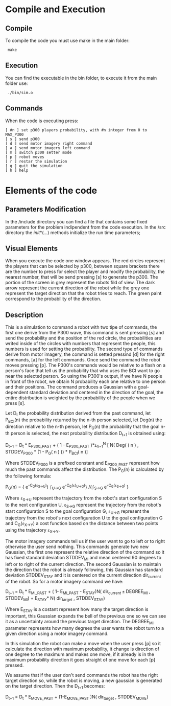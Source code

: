 # Compile and Execution
## Compile
To compile the code you must use make in the main folder:
```
 make
```
## Execution
You can find the executable in the bin folder, to execute it from the main folder use:
```
 ./bin/sim.o
```
## Commands
When the code is executing press:
```
[ #n ] set p300 players probability, with #n integer from 0 to MAX_P300
[ s ] send p300 
[ d ] send motor imagery right command 
[ a ] send motor imagery left command 
[ m ] switch p300 setter mode
[ p ] robot moves 
[ r ] restar the simulation
[ q ] quit the simulation
[ h ] help 
```
# Elements of the code
## Parameters Modification
In the /include directory you can find a file that contains some fixed parameters for the problem indipendent from the code execution. In the /src directory the _init_*(...) methods initialize the run time parameters;

## Visual Elements
When you execute the code one window appears. The red circles represent the players that can be selected by p300, between square brackets there are the number to press for select the player and modify the probability, the nearest number, that will be send pressing [s] to generate the p300. The portion of the screen in grey represent the robots fild of view. The dark arrow represent the current direction of the robot while the grey one represent the target direction that the robot tries to reach. The green paint correspond to the probability of the direction.

## Description
This is a simulation to command a robot with two tipe of commands, the first one derive from the P300 wave, this command is sent pressing [s] and send the probability and the position of the red circle, the probabilities are writed inside of the circles with numbers that represent the people, this numbers is used for setting the probability. The second type of commands derive from motor imagery, the command is setted pressind [d] for the right commands, [a] for the left commands. Once send the command the robot moves pressing [p]. 
The P300's commands would be relative to a flash on a person's face that tell us the probability that who uses the BCI want to go near the selected person. So using the P300's output, if we have N people in front of the robot, we obtain N probability each one relative to one person and their positions. The command produces a Gaussian with a goal-dependent standard deviation and centered in the direction of the goal, the entire distribution is weighted by the probability of the people when we press [s].

Let D<sub>t</sub>  the probability distribution derived from the past command, let P<sub>BCI</sub>(n) the probability returned by the n-th person selected, let Deg(n) the direction relative to the n-th person, let P<sub>G</sub>(n) the probability that the goal n-th person is selected, the next probability distribution D<sub>t+1</sub> is obtained using:

 D<sub>t+1</sub> = D<sub>t</sub> * E<sub>P300_PAST</sub> + ( 1 - E<sub>P300_PAST</sub> )*`Σ`<sub>n=1</sub><sup>N</sup> [ N( Deg( ( n ) , STDDEV<sub>P300</sub> * (1 - P<sub>G</sub>( n ) )) * P<sub>BCI</sub>( n )] 

Where STDDEV<sub>P300</sub> is a prefixed constant and E<sub>P300_PAST</sub> represent how much the past commands affect the distribution. The P<sub>G</sub>(n) is calculated by the following formula:

 P<sub>G</sub>(n) = { e<sup>-C<sub>G</sub>(`ε`<sub>S->U</sub>)</sup>) `∫`<sub>U->G</sub> e<sup>-C<sub>G</sub>(`ε`)<sub>U->G</sub>)</sup>} /{`∫`<sub>S->G</sub> e<sup>-C<sub>G</sub>(`ε`<sub>S->G</sub>)</sup> }
 
 Where `ε`<sub>S->U</sub> represent the trajectory from the robot's start configuration S to the next configuration U, `ε`<sub>S->G</sub> represent the trajectory from the robot's start configuration S to the goal configuration G, `ε`<sub>U->G</sub> represent the trajectory from the robot's next configuration U to the goal configuration G and C<sub>G</sub>(`ε`<sub>X->Y</sub>) a cost function based on the distance between two points using the trajectory `ε`<sub>X->Y</sub>. 
 
 The motor imagery commands tell us if the user want to go to left or to right otherwise the user send nothing. This commands generate two new Gaussian, the first one represent the relative direction of the command so it has fixed standard deviation STDDEV<sub>MI</sub> and mean centered 90 degrees to left or to right of the current direction. The second Gaussian is to maintain the direction that the robot is already following, this Gaussian has standard deviation STDDEV<sub>STAY</sub> and it is centered on the current direction dir<sub>current</sub> of the robot. So for a motor imagery command we have:
 
  D<sub>t+1</sub> = D<sub>t</sub> * E<sub>MI_PAST</sub> + ( 1- E<sub>MI_PAST</sub> - E<sub>STAY</sub>)N( dir<sub>current</sub> `±` DEGREE<sub>MI</sub> , STDDEV<sub>MI</sub>) + E<sub>STAY</sub>* N( dir<sub>target</sub> , STDDEV<sub>STAY</sub>) 
 
 Where E<sub>STAY</sub> is a costant represent how many the target direction is important, this Gaussian expands the bell of the previous one so we can see it as a uncertainty around the previous target direction. The DEGREE<sub>MI</sub> parameter represents how many degrees the user wants the robot turn to a given direction using a motor imagery command.
 
 In this simulation the robot can make a move when the user press [p] so it calculate the direction with maximum probability, it change is direction of one degree to the maximum and makes one move, if it already is in the maximum probability direction it goes straight of one move for each [p] pressed.

 We assume that if the user don't send commands the robot has the right target direction so, while the robot is moving, a new gaussian is generated on the target direction. Then the D<sub>t+1</sub> becomes:

 D<sub>t+1</sub> = D<sub>t</sub> * E<sub>MOVE_PAST</sub> + (1-E<sub>MOVE_PAST</sub> )N( dir<sub>target</sub> , STDDEV<sub>MOVE</sub>)
